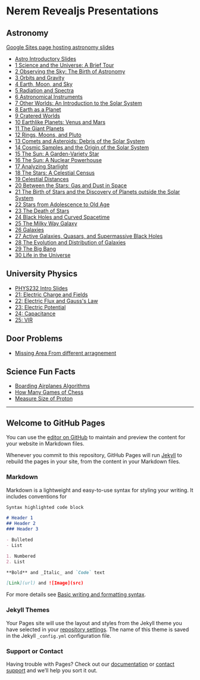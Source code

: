 # Nerem Revealjs Presentations

## Astronomy
[Google Sites page hosting astronomy slides](https://sites.google.com/odu.edu/oduAstronomy)
- [Astro Introductory Slides](Astronomy/Astro-Course-Intro.html)
- [1 Science and the Universe: A Brief Tour](Astronomy/01-Science_and_the_Universe_A_Brief_Tour/01-Science_and_the_Universe_A_Brief_Tour.html)
- [2 Observing the Sky: The Birth of Astronomy](Astronomy/02-Observing_the_Sky_The_Birth_of_Astronomy/02-Observing_the_Sky_The_Birth_of_Astronomy.html)
- [3 Orbits and Gravity](Astronomy/03-Orbits_and_Gravity/03-Orbits_and_Gravity.html)
- [4 Earth, Moon, and Sky](Astronomy/04-Earth_Moon_and_Sky/04-Earth_Moon_and_Sky.html)
- [5 Radiation and Spectra](Astronomy/05-Radiation_and_Spectra/05-Radiation_and_Spectra.html)
- [6 Astronomical Instruments](Astronomy/06-Astronomical_Instruments/06-Astronomical_Instruments.html)
- [7 Other Worlds: An Introduction to the Solar System](Astronomy/07-Other_Worlds_An_Introduction_to_the_Solar_System/07-Other_Worlds_An_Introduction_to_the_Solar_System.html)
- [8 Earth as a Planet](Astronomy/08-Earth_as_a_Planet/08-Earth_as_a_Planet.html)
- [9 Cratered Worlds](Astronomy/09-Cratered_Worlds/09-Cratered_Worlds.html)
- [10 Earthlike Planets: Venus and Mars](Astronomy/10-Earthlike_Planets_Venus_and_Mars/10-Earthlike_Planets_Venus_and_Mars.html)
- [11 The Giant Planets](Astronomy/11-The_Giant_Planets/11-The_Giant_Planets.html)
- [12 Rings, Moons, and Pluto](Astronomy/12-Rings_Moons_and_Pluto/12-Rings_Moons_and_Pluto.html)
- [13 Comets and Asteroids: Debris of the Solar System](Astronomy/13-Comets_and_Asteroids_Debris_of_the_Solar_System/13-Comets_and_Asteroids_Debris_of_the_Solar_System.html)
- [14 Cosmic Samples and the Origin of the Solar System](Astronomy/14-Cosmic_Samples_and_the_Origin_of_the_Solar_System/14-Cosmic_Samples_and_the_Origin_of_the_Solar_System.html)
- [15 The Sun: A Garden-Variety Star](Astronomy/15-The_Sun_A_Garden-Variety_Star/15-The_Sun_A_Garden-Variety_Star.html)
- [16 The Sun: A Nuclear Powerhouse](Astronomy/16-The_Sun_A_Nuclear_Powerhouse/16-The_Sun_A_Nuclear_Powerhouse.html)
- [17 Analyzing Starlight](Astronomy/17-Analyzing_Starlight/17-Analyzing_Starlight.html)
- [18 The Stars: A Celestial Census](Astronomy/18-The_Stars_A_Celestial_Census/18-The_Stars_A_Celestial_Census.html)
- [19 Celestial Distances](Astronomy/19-Celestial_Distances/19-Celestial_Distances.html)
- [20 Between the Stars: Gas and Dust in Space](Astronomy/20-Between_the_Stars_Gas_and_Dust_in_Space/20-Between_the_Stars_Gas_and_Dust_in_Space.html)
- [21 The Birth of Stars and the Discovery of Planets outside the Solar System](Astronomy/21-The_Birth_of_Stars_and_the_Discovery_of_Planets_outside_the_Solar_System/21-The_Birth_of_Stars_and_the_Discovery_of_Planets_outside_the_Solar_System.html)
- [22 Stars from Adolescence to Old Age](Astronomy/22-Stars_from_Adolescence_to_Old_Age/22-Stars_from_Adolescence_to_Old_Age.html)
- [23 The Death of Stars](Astronomy/23-The_Death_of_Stars/23-The_Death_of_Stars.html)
- [24 Black Holes and Curved Spacetime](Astronomy/24-Black_Holes_and_Curved_Spacetime/24-Black_Holes_and_Curved_Spacetime.html)
- [25 The Milky Way Galaxy](Astronomy/25-The_Milky_Way_Galaxy/25-The_Milky_Way_Galaxy.html)
- [26 Galaxies](Astronomy/26-Galaxies/26-Galaxies.html)
- [27 Active Galaxies, Quasars, and Supermassive Black Holes](Astronomy/27-Active_Galaxies_Quasars_and_Supermassive_Black_Holes/27-Active_Galaxies_Quasars_and_Supermassive_Black_Holes.html)
- [28 The Evolution and Distribution of Galaxies](Astronomy/28-The_Evolution_and_Distribution_of_Galaxies/28-The_Evolution_and_Distribution_of_Galaxies.html)
- [29 The Big Bang](Astronomy/29-The_Big_Bang/29-The_Big_Bang.html)
- [30 Life in the Universe](Astronomy/30-Life_in_the_Universe/30-Life_in_the_Universe.html)


## University Physics
- [PHYS232 Intro Slides](University-Physics/00-Course_Intro/PHYS232-Course-Intro.html)
- [21: Electric Charge and Fields](University-Physics/21-Electric_Charge_and_Fields/21-Coulombs-Law.html)
- [22: Electric Flux and Gauss's Law](University-Physics/22-Gauss_Law/22-Gauss-Law.html)
- [23: Electric Potential](University-Physics/23-Electric_Potential/23-Electric_Potential.html)
- [24: Capacitance](University-Physics/24-Capacitors/24-Capacitors.html)
- [25: VIR](University-Physics/25-VIR/25-VIR.html)

## Door Problems
- [Missing Area From different arragnement](Door-Problems/Missing-Triangle-Area/Missing-Triangle-Area.html)

## Science Fun Facts
- [Boarding Airplanes Algorithms](SFF/Optimal-Boarding-Planes/Optimal-Boarding-Planes.html)
- [How Many Games of Chess](SFF/Games-Of-Chess/How-Many-Games-of-Chess.html)
- [Measure Size of Proton](SFF/Measure-Size-of-Proton/Measure-Size-of-Proton.html)


---
## Welcome to GitHub Pages

You can use the [editor on GitHub](https://github.com/mnerem/RevealJS-Presentations/edit/main/README.md) to maintain and preview the content for your website in Markdown files.

Whenever you commit to this repository, GitHub Pages will run [Jekyll](https://jekyllrb.com/) to rebuild the pages in your site, from the content in your Markdown files.

### Markdown

Markdown is a lightweight and easy-to-use syntax for styling your writing. It includes conventions for

```markdown
Syntax highlighted code block

# Header 1
## Header 2
### Header 3

- Bulleted
- List

1. Numbered
2. List

**Bold** and _Italic_ and `Code` text

[Link](url) and ![Image](src)
```

For more details see [Basic writing and formatting syntax](https://docs.github.com/en/github/writing-on-github/getting-started-with-writing-and-formatting-on-github/basic-writing-and-formatting-syntax).

### Jekyll Themes

Your Pages site will use the layout and styles from the Jekyll theme you have selected in your [repository settings](https://github.com/mnerem/RevealJS-Presentations/settings/pages). The name of this theme is saved in the Jekyll `_config.yml` configuration file.

### Support or Contact

Having trouble with Pages? Check out our [documentation](https://docs.github.com/categories/github-pages-basics/) or [contact support](https://support.github.com/contact) and we’ll help you sort it out.
